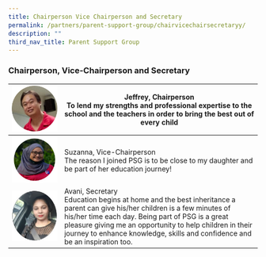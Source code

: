 ```yaml
---
title: Chairperson Vice Chairperson and Secretary
permalink: /partners/parent-support-group/chairvicechairsecretaryy/
description: ""
third_nav_title: Parent Support Group
---
```

### Chairperson, Vice-Chairperson and Secretary
| ![](/images/PSG/jeffrey.png) | Jeffrey, Chairperson<br>To lend my strengths and professional expertise to the school and the teachers in order to bring the best out of every child| 
| -------- | -------- | 
| ![](/images/PSG/suzanna.png)| Suzanna, Vice-Chairperson<br>The reason I joined PSG is to be close to my daughter and be part of her education journey!    | 
|![](/images/PSG/avanip.jpg)|Avani, Secretary<br>Education begins at home and the best inheritance a parent can give his/her children is a few minutes of his/her time each day. Being part of PSG is a great pleasure giving me an opportunity to help children in their journey to enhance knowledge, skills and confidence and be an inspiration too.